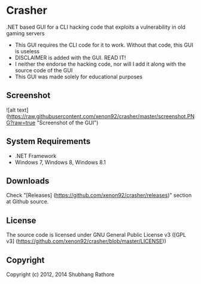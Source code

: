 Crasher
============

.NET based GUI for a CLI hacking code that exploits a vulnerability in old gaming servers


- This GUI requires the CLI code for it to work. Without that code, this GUI is useless
- DISCLAIMER is added with the GUI. READ IT!
- I neither the endorse the hacking code, nor will I add it along with the source code of the GUI
- This GUI was made solely for educational purposes


Screenshot
---

![alt text] (https://raw.githubusercontent.com/xenon92/crasher/master/screenshot.PNG?raw=true "Screenshot of the GUI")



System Requirements
----

- .NET Framework
- Windows 7, Windows 8, Windows 8.1


Downloads
---

Check "[Releases] (https://github.com/xenon92/crasher/releases)" section at Github source.


License
---

The source code is licensed under GNU General Public License v3 ([GPL v3] (https://github.com/xenon92/crasher/blob/master/LICENSE))


Copyright
---

Copyright (c) 2012, 2014 Shubhang Rathore